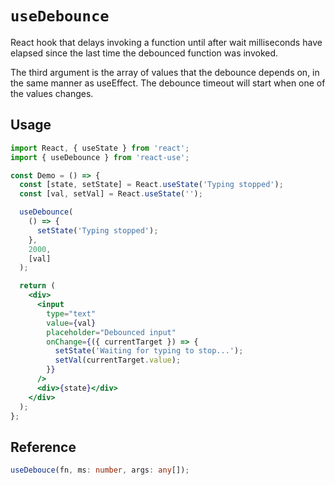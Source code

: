 # `useDebounce`

React hook that delays invoking a function until after wait milliseconds have elapsed since the last time the debounced function was invoked.

The third argument is the array of values that the debounce depends on, in the same manner as useEffect. The debounce timeout will start when one of the values changes.

## Usage

```jsx
import React, { useState } from 'react';
import { useDebounce } from 'react-use';

const Demo = () => {
  const [state, setState] = React.useState('Typing stopped');
  const [val, setVal] = React.useState('');

  useDebounce(
    () => {
      setState('Typing stopped');
    },
    2000,
    [val]
  );

  return (
    <div>
      <input
        type="text"
        value={val}
        placeholder="Debounced input"
        onChange={({ currentTarget }) => {
          setState('Waiting for typing to stop...');
          setVal(currentTarget.value);
        }}
      />
      <div>{state}</div>
    </div>
  );
};
```

## Reference

```ts
useDebouce(fn, ms: number, args: any[]);
```
